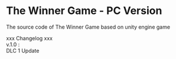 # The Winner Game - PC Version
The source code of The Winner Game based on unity engine game

xxx Changelog xxx <br>
v.1.0 : <br>
DLC 1 Update
